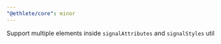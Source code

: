 ```yaml
---
"@ethlete/core": minor
---
```


Support multiple elements inside `signalAttributes` and `signalStyles` util

